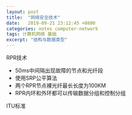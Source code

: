 ```yaml
---
layout: post
title:  "网络安全技术"
date:   2019-09-21 23:12:45 +0800
categories: notes computer-network
tags: 计算机网络 基础
excerpt: "结构与数据类型"
---
```


RPR技术

+ 50ms中间隔出现故障的节点和光纤段
+ 使用SRP公平算法
+ 两个RPR节点裸光纤最长长度为100KM
+ RPR内环和外环都可以传输数据分组和控制分组

ITU标准

